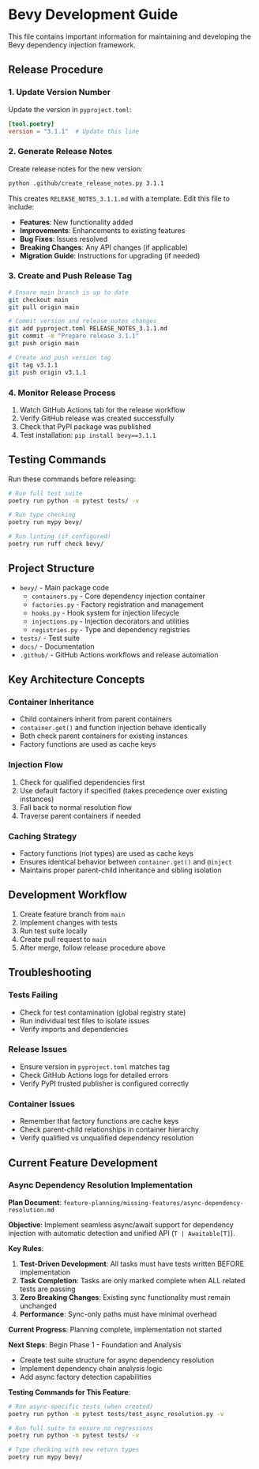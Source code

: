 # Bevy Development Guide

This file contains important information for maintaining and developing the Bevy dependency injection framework.

## Release Procedure

### 1. Update Version Number

Update the version in `pyproject.toml`:
```toml
[tool.poetry]
version = "3.1.1"  # Update this line
```

### 2. Generate Release Notes

Create release notes for the new version:
```bash
python .github/create_release_notes.py 3.1.1
```

This creates `RELEASE_NOTES_3.1.1.md` with a template. Edit this file to include:
- **Features**: New functionality added
- **Improvements**: Enhancements to existing features  
- **Bug Fixes**: Issues resolved
- **Breaking Changes**: Any API changes (if applicable)
- **Migration Guide**: Instructions for upgrading (if needed)

### 3. Create and Push Release Tag

```bash
# Ensure main branch is up to date
git checkout main
git pull origin main

# Commit version and release notes changes
git add pyproject.toml RELEASE_NOTES_3.1.1.md
git commit -m "Prepare release 3.1.1"
git push origin main

# Create and push version tag
git tag v3.1.1
git push origin v3.1.1
```

### 4. Monitor Release Process

1. Watch GitHub Actions tab for the release workflow
2. Verify GitHub release was created successfully
3. Check that PyPI package was published
4. Test installation: `pip install bevy==3.1.1`

## Testing Commands

Run these commands before releasing:

```bash
# Run full test suite
poetry run python -m pytest tests/ -v

# Run type checking
poetry run mypy bevy/

# Run linting (if configured)
poetry run ruff check bevy/
```

## Project Structure

- `bevy/` - Main package code
  - `containers.py` - Core dependency injection container
  - `factories.py` - Factory registration and management
  - `hooks.py` - Hook system for injection lifecycle
  - `injections.py` - Injection decorators and utilities
  - `registries.py` - Type and dependency registries
- `tests/` - Test suite
- `docs/` - Documentation
- `.github/` - GitHub Actions workflows and release automation

## Key Architecture Concepts

### Container Inheritance
- Child containers inherit from parent containers
- `container.get()` and function injection behave identically
- Both check parent containers for existing instances
- Factory functions are used as cache keys

### Injection Flow
1. Check for qualified dependencies first
2. Use default factory if specified (takes precedence over existing instances)
3. Fall back to normal resolution flow
4. Traverse parent containers if needed

### Caching Strategy
- Factory functions (not types) are used as cache keys
- Ensures identical behavior between `container.get()` and `@inject`
- Maintains proper parent-child inheritance and sibling isolation

## Development Workflow

1. Create feature branch from `main`
2. Implement changes with tests
3. Run test suite locally
4. Create pull request to `main`
5. After merge, follow release procedure above

## Troubleshooting

### Tests Failing
- Check for test contamination (global registry state)
- Run individual test files to isolate issues
- Verify imports and dependencies

### Release Issues
- Ensure version in `pyproject.toml` matches tag
- Check GitHub Actions logs for detailed errors
- Verify PyPI trusted publisher is configured correctly

### Container Issues
- Remember that factory functions are cache keys
- Check parent-child relationships in container hierarchy
- Verify qualified vs unqualified dependency resolution

## Current Feature Development

### Async Dependency Resolution Implementation

**Plan Document**: `feature-planning/missing-features/async-dependency-resolution.md`

**Objective**: Implement seamless async/await support for dependency injection with automatic detection and unified API (`T | Awaitable[T]`).

**Key Rules**:
1. **Test-Driven Development**: All tasks must have tests written BEFORE implementation
2. **Task Completion**: Tasks are only marked complete when ALL related tests are passing
3. **Zero Breaking Changes**: Existing sync functionality must remain unchanged
4. **Performance**: Sync-only paths must have minimal overhead

**Current Progress**: Planning complete, implementation not started

**Next Steps**: Begin Phase 1 - Foundation and Analysis
- Create test suite structure for async dependency resolution
- Implement dependency chain analysis logic
- Add async factory detection capabilities

**Testing Commands for This Feature**:
```bash
# Run async-specific tests (when created)
poetry run python -m pytest tests/test_async_resolution.py -v

# Run full suite to ensure no regressions
poetry run python -m pytest tests/ -v

# Type checking with new return types
poetry run mypy bevy/
```